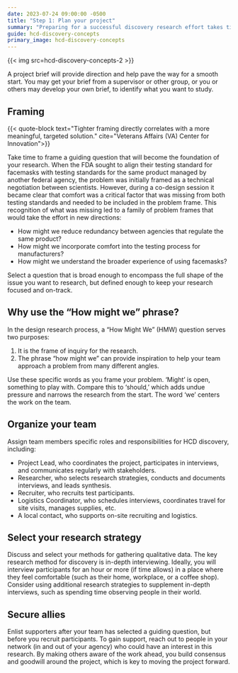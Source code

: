 ```yaml
---
date: 2023-07-24 09:00:00 -0500
title: "Step 1: Plan your project"
summary: "Preparing for a successful discovery research effort takes time and step-by-step planning."
guide: hcd-discovery-concepts
primary_image: hcd-discovery-concepts
---
```


{{< img src=hcd-discovery-concepts-2 >}}

A project brief will provide direction and help pave the way for a smooth start. You may get your brief from a supervisor or other group, or you or others may develop your own brief, to identify what you want to study.

## Framing

{{< quote-block text="Tighter framing directly correlates with a more meaningful, targeted solution." cite="Veterans Affairs (VA) Center for Innovation">}}

Take time to frame a guiding question that will become the foundation of your research. When the FDA sought to align their testing standard for facemasks with testing standards for the same product managed by another federal agency, the problem was initially framed as a technical negotiation between scientists. However, during a co-design session it became clear that comfort was a critical factor that was missing from both testing standards and needed to be included in the problem frame. This recognition of what was missing led to a family of problem frames that would take the effort in new directions:

- How might we reduce redundancy between agencies that regulate the same product?
- How might we incorporate comfort into the testing process for manufacturers?
- How might we understand the broader experience of using facemasks?

Select a question that is broad enough to encompass the full shape of the issue you want to research, but defined enough to keep your research focused and on-track.

## Why use the “How might we” phrase?

In the design research process, a “How Might We” (HMW) question serves two purposes:

1. It is the frame of inquiry for the research.
2. The phrase “how might we” can provide inspiration to help your team approach a problem from many different angles.

Use these specific words as you frame your problem. ‘Might’ is open, something to play with. Compare this to ‘should,’ which adds undue pressure and narrows the research from the start. The word ‘we’ centers the work on the team.

## Organize your team

Assign team members specific roles and responsibilities for HCD discovery, including:

- Project Lead, who coordinates the project, participates in interviews, and communicates regularly with stakeholders.
- Researcher, who selects research strategies, conducts and documents interviews, and leads synthesis.
- Recruiter, who recruits test participants.
- Logistics Coordinator, who schedules interviews, coordinates travel for site visits, manages supplies, etc.
- A local contact, who supports on-site recruiting and logistics.

## Select your research strategy

Discuss and select your methods for gathering qualitative data. The key research method for discovery is in-depth interviewing. Ideally, you will interview participants for an hour or more (if time allows) in a place where they feel comfortable (such as their home, workplace, or a coffee shop). Consider using additional research strategies to supplement in-depth interviews, such as spending time observing people in their world.

## Secure allies

Enlist supporters after your team has selected a guiding question, but  before you recruit participants. To gain support, reach out to people in your network (in and out of your agency) who could have an interest in this research. By making others aware of the work ahead, you build consensus and goodwill around the project, which is key to moving the project forward.
